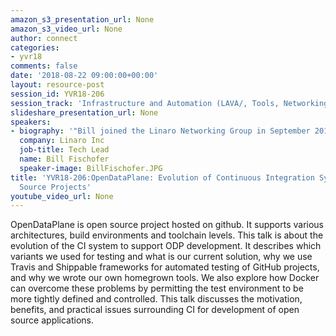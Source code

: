 ```yaml
---
amazon_s3_presentation_url: None
amazon_s3_video_url: None
author: connect
categories:
- yvr18
comments: false
date: '2018-08-22 09:00:00+00:00'
layout: resource-post
session_id: YVR18-206
session_track: 'Infrastructure and Automation (LAVA/, Tools, Networking: Userland IO'
slideshare_presentation_url: None
speakers:
- biography: '"Bill joined the Linaro Networking Group in September 2013 after having worked for the previous decade at several public and private companies in network architecture and data plane firmware development. He is currently the LNG technical lead for the OpenDataPlane project."'
  company: Linaro Inc
  job-title: Tech Lead
  name: Bill Fischofer
  speaker-image: BillFischofer.JPG
title: 'YVR18-206:OpenDataPlane: Evolution of Continuous Integration Systems for Open
  Source Projects'
youtube_video_url: None
---
```


OpenDataPlane is open source project hosted on github. It supports various architectures, build environments and toolchain levels. This talk is about the evolution of the CI system to support ODP development. It describes which variants we used for testing and what is our current solution, why we use Travis and Shippable frameworks for automated testing of GitHub projects, and why we wrote our own homegrown tools. We also explore how Docker can overcome these problems by permitting the test environment to be more tightly defined and controlled. This talk discusses the motivation, benefits, and practical issues surrounding CI for development of open source applications.